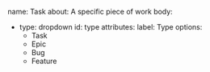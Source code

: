 name: Task
about: A specific piece of work
body:
- type: dropdown
  id: type
  attributes:
  label: Type
  options:
  - Task
  - Epic
  - Bug
  - Feature